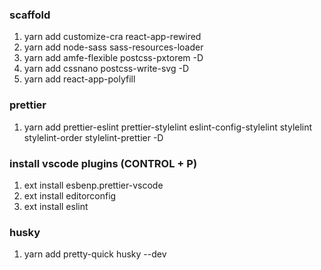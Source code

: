 ### scaffold

1. yarn add customize-cra react-app-rewired
2. yarn add node-sass sass-resources-loader
3. yarn add amfe-flexible postcss-pxtorem -D
4. yarn add cssnano postcss-write-svg -D
5. yarn add react-app-polyfill

### prettier

1. yarn add prettier-eslint prettier-stylelint eslint-config-stylelint stylelint stylelint-order stylelint-prettier -D

### install vscode plugins (CONTROL + P)

1. ext install esbenp.prettier-vscode
2. ext install editorconfig
3. ext install eslint

### husky

1. yarn add pretty-quick husky --dev
